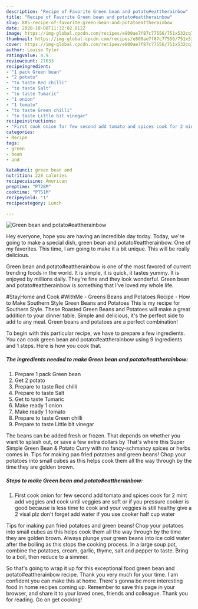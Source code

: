 ```yaml
---
description: "Recipe of Favorite Green bean and potato#eattherainbow"
title: "Recipe of Favorite Green bean and potato#eattherainbow"
slug: 885-recipe-of-favorite-green-bean-and-potatoeattherainbow
date: 2020-10-08T11:32:02.812Z
image: https://img-global.cpcdn.com/recipes/e800ae7f87c77556/751x532cq70/green-bean-and-potatoeattherainbow-recipe-main-photo.jpg
thumbnail: https://img-global.cpcdn.com/recipes/e800ae7f87c77556/751x532cq70/green-bean-and-potatoeattherainbow-recipe-main-photo.jpg
cover: https://img-global.cpcdn.com/recipes/e800ae7f87c77556/751x532cq70/green-bean-and-potatoeattherainbow-recipe-main-photo.jpg
author: Louise Tyler
ratingvalue: 4.9
reviewcount: 27633
recipeingredient:
- "1 pack Green bean"
- "2 potato"
- "to taste Red chilli"
- "to taste Salt"
- "to taste Tumaric"
- "1 onion"
- "1 tomato"
- "to taste Green chilli"
- "to taste Little bit vinegar"
recipeinstructions:
- "First cook onion for few second add tomato and spices cook for 2 mint add veggies and cook until veggies are soft or if you pressure cooker is good because is less time to cook and your veggies is still healthy give a 2 visal plz don&#39;t forget add water if you use cooker half cup water"
categories:
- Recipe
tags:
- green
- bean
- and

katakunci: green bean and 
nutrition: 228 calories
recipecuisine: American
preptime: "PT28M"
cooktime: "PT51M"
recipeyield: "1"
recipecategory: Lunch

---
```



![Green bean and potato#eattherainbow](https://img-global.cpcdn.com/recipes/e800ae7f87c77556/751x532cq70/green-bean-and-potatoeattherainbow-recipe-main-photo.jpg)

Hey everyone, hope you are having an incredible day today. Today, we're going to make a special dish, green bean and potato#eattherainbow. One of my favorites. This time, I am going to make it a bit unique. This will be really delicious.

Green bean and potato#eattherainbow is one of the most favored of current trending foods in the world. It is simple, it is quick, it tastes yummy. It is enjoyed by millions daily. They're fine and they look wonderful. Green bean and potato#eattherainbow is something that I've loved my whole life.

#StayHome and Cook #WithMe - Greens Beans and Potatoes Recipe - How to Make Southern Style Green Beans and Potatoes This is my recipe for Southern Style. These Roasted Green Beans and Potatoes will make a great addition to your dinner table. Simple and delicious, it&#39;s the perfect side to add to any meal. Green beans and potatoes are a perfect combination!


To begin with this particular recipe, we have to prepare a few ingredients. You can cook green bean and potato#eattherainbow using 9 ingredients and 1 steps. Here is how you cook that.

<!--inarticleads1-->

##### The ingredients needed to make Green bean and potato#eattherainbow:

1. Prepare 1 pack Green bean
1. Get 2 potato
1. Prepare to taste Red chilli
1. Prepare to taste Salt
1. Get to taste Tumaric
1. Make ready 1 onion
1. Make ready 1 tomato
1. Prepare to taste Green chilli
1. Prepare to taste Little bit vinegar


The beans can be added fresh or frozen. That depends on whether you want to splash out, or save a few extra dollars by That&#39;s where this Super Simple Green Bean &amp; Potato Curry with no fancy-schmancy spices or herbs comes in. Tips for making pan fried potatoes and green beans! Chop your potatoes into small cubes as this helps cook them all the way through by the time they are golden brown. 

<!--inarticleads2-->

##### Steps to make Green bean and potato#eattherainbow:

1. First cook onion for few second add tomato and spices cook for 2 mint add veggies and cook until veggies are soft or if you pressure cooker is good because is less time to cook and your veggies is still healthy give a 2 visal plz don&#39;t forget add water if you use cooker half cup water


Tips for making pan fried potatoes and green beans! Chop your potatoes into small cubes as this helps cook them all the way through by the time they are golden brown. Always plunge your green beans into ice cold water after the boiling as this stops the cooking process. In a large soup pot, combine the potatoes, cream, garlic, thyme, salt and pepper to taste. Bring to a boil, then reduce to a simmer. 

So that's going to wrap it up for this exceptional food green bean and potato#eattherainbow recipe. Thank you very much for your time. I am confident you can make this at home. There's gonna be more interesting food in home recipes coming up. Remember to save this page in your browser, and share it to your loved ones, friends and colleague. Thank you for reading. Go on get cooking!
